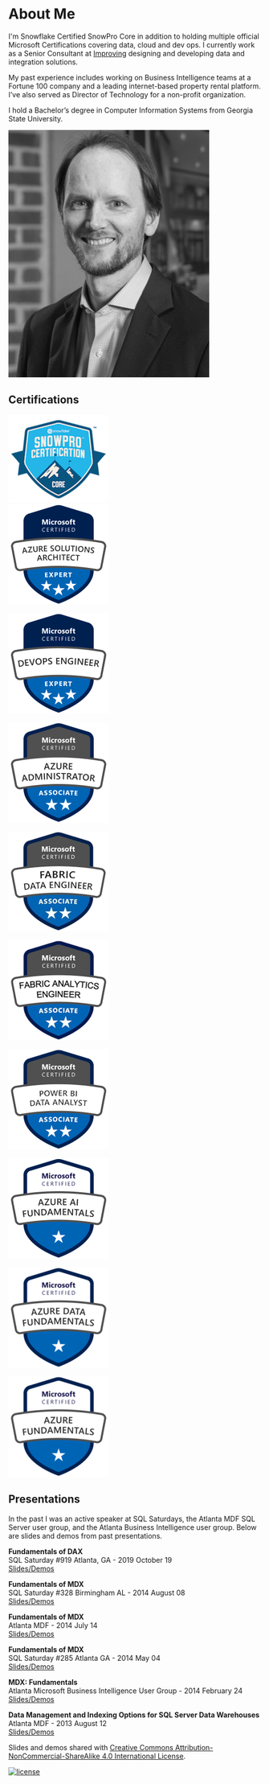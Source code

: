 # About Me

I'm Snowflake Certified SnowPro Core in addition to holding multiple official Microsoft Certifications covering data, cloud and dev ops. I currently work as a Senior Consultant at [Improving](https://improvingatlanta.com/) designing and developing data and integration solutions.

My past experience includes working on Business Intelligence teams at a Fortune 100 company and a leading internet-based property rental platform. I’ve also served as Director of Technology for a non-profit organization.

I hold a Bachelor’s degree in Computer Information Systems from Georgia State University.

![Lance England profile picture](/assets/img/lance_england.jpg)

## Certifications

<div id="badges">
<a href="https://achieve.snowflake.com/47609702-8b28-4d0c-9a53-94730b45e5d0#acc.2ClTrPMu"><img src="assets/img/snowflake_snowpro_core-200px.png" alt="SnowPro Core Certification" /></a>
</div>

<div id="badges">
<a href="https://learn.microsoft.com/en-us/users/lance-england/credentials/f66560008c4ea5b6"><img src="assets/img/azure-solutions-architect-200px.png" alt="Microsoft Certified: Azure Solutions Architect Expert" /></a>

<a href="https://learn.microsoft.com/en-us/users/lance-england/credentials/d3b9b95b893555ee"><img src="assets/img/devops-engineer-200px.png" alt="Microsoft Certified: DevOps Engineer Expert" /></a>
</div>

<div id="badges">
<a href="https://learn.microsoft.com/en-us/users/lance-england/credentials/d19421d571129cd6"><img src="assets/img/azure-administrator-200px.png" alt="Microsoft Certified: Azure Administrator Associate" /></a>

<a href="https://learn.microsoft.com/en-us/users/lance-england/credentials/5bc0f6feb33bfdb6"><img src="assets/img/fabric-data-engineer-associate-200px.png" alt="Microsoft Certified: Fabric Data Engineer Associate" /></a>

<a href="https://learn.microsoft.com/api/credentials/share/en-us/lance-england/D0345C56D62FEE7E"><img src="assets/img/fabric-analytics-engineer-associate-200px.png" alt="Microsoft Certified: Fabric Analytics Engineer Associate" /></a>

<a href="https://learn.microsoft.com/en-us/users/lance-england/credentials/e1923498e2987613"><img src="assets/img/powerbi-data-analyst-200px.png" alt="Microsoft Certified: Power BI Data Analyst Associate" /></a>
</div>

<div id="badges">
<a href="https://learn.microsoft.com/en-us/users/lance-england/credentials/87aa3231af2328d7"><img src="assets/img/azure-ai-fundamentals-200px.png" alt="Microsoft Certified: Microsoft Azure AI Fundamentals" /></a>

<a href="https://learn.microsoft.com/en-us/users/lance-england/credentials/326f0e59d9d5d7e3"><img src="assets/img/azure-data-fundamentals-200px.png" alt="Microsoft Certified: Microsoft Azure Data Fundamentals" /></a>

<a href="https://learn.microsoft.com/en-us/users/lance-england/credentials/69ddba404609e140"><img src="assets/img/azure-fundamentals-200px.png" alt="Microsoft Certified: Microsoft Azure Fundamentals" /></a>
</div>

## Presentations

In the past I was an active speaker at SQL Saturdays, the Atlanta MDF SQL Server user group, and the Atlanta Business Intelligence user group. Below are slides and demos from past presentations.

**Fundamentals of DAX**  
SQL Saturday #919 Atlanta, GA - 2019 October 19  
[Slides/Demos](/assets/presentations/dax_fundamentals_sqlsat919.zip)

**Fundamentals of MDX**  
SQL Saturday #328 Birmingham AL - 2014 August 08  
[Slides/Demos](/assets/presentations/fundamentals_of_mdx_sqlsat328.zip)

**Fundamentals of MDX**  
Atlanta MDF - 2014 July 14  
[Slides/Demos](/assets/presentations/fundamentals_of_mdx_atlantamdf.zip)

**Fundamentals of MDX**  
SQL Saturday #285 Atlanta GA - 2014 May 04  
[Slides/Demos](/assets/presentations/fundamentals_of_mdx_sqlsat285.zip)

**MDX: Fundamentals**  
Atlanta Microsoft Business Intelligence User Group - 2014 February 24  
[Slides/Demos](/assets/presentations/mdx_fundamentals_atlantabi.zip)

**Data Management and Indexing Options for SQL Server Data Warehouses**  
Atlanta MDF - 2013 August 12  
[Slides/Demos](/assets/presentations/data_mgmt_atlantamdf.zip)

Slides and demos shared with [Creative Commons Attribution-NonCommercial-ShareAlike 4.0 International License](http://creativecommons.org/licenses/by-nc-sa/4.0/).

[![license](https://i.creativecommons.org/l/by-nc-sa/4.0/88x31.png)](http://creativecommons.org/licenses/by-nc-sa/4.0/)
